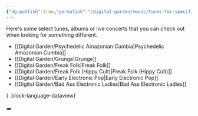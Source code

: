```yaml
---
{"dg-publish":true,"permalink":"/digital-garden/music/tunes-for-specific-moods/","tags":["music","recommendation"],"updated":"2023-12-08T19:46:39.877-07:00"}
---
```


Here's some select tunes, albums or live concerts that you can check out when looking for something different. 
- [[Digital Garden/Psychedelic Amazonian Cumbia\|Psychedelic Amazonian Cumbia]]
- [[Digital Garden/Grunge\|Grunge]]
- [[Digital Garden/Freak Folk\|Freak Folk]]
- [[Digital Garden/Freak Folk (Hippy Cult)\|Freak Folk (Hippy Cult)]]
- [[Digital Garden/Early Electronic Pop\|Early Electronic Pop]]
- [[Digital Garden/Bad Ass Electronic Ladies\|Bad Ass Electronic Ladies]]

{ .block-language-dataview}





🕳
